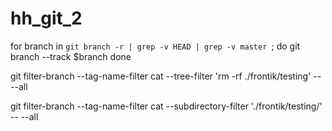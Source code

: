 # hh_git_2

for branch in `git branch -r | grep -v HEAD | grep -v master `; do
   git branch --track $branch
done

git filter-branch --tag-name-filter cat --tree-filter 'rm -rf  ./frontik/testing' -- --all

git filter-branch --tag-name-filter cat --subdirectory-filter './frontik/testing/' -- --all
